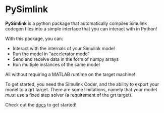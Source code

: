 # PySimlink

**PySimlink** is a python package that automatically compiles Simulink codegen files 
into a simple interface that you can interact with in Python!

With this package, you can:
- Interact with the internals of your Simulink model
- Run the model in "accelerator mode"
- Send and receive data in the form of numpy arrays
- Run multiple instances of the same model

All without requiring a MATLAB runtime on the target machine! 

To get started, you need the Simulink Coder, and the ability to export your model to a grt 
target. There are some limitations, namely that your model *must* use a fixed step solver 
(a requirement of the grt target). 

Check out the [docs](https://lharri73.github.io/PySimlink/src/quickstart.html) to get started! 

